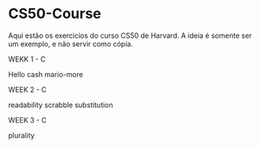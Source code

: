 # CS50-Course

Aqui estão os exercicios do curso CS50 de Harvard.
A ideia é somente ser um exemplo, e não servir como cópia.

 WEKK 1 - C

Hello
cash
mario-more

WEEK 2 - C

readability
scrabble
substitution

WEEK 3 - C

plurality
